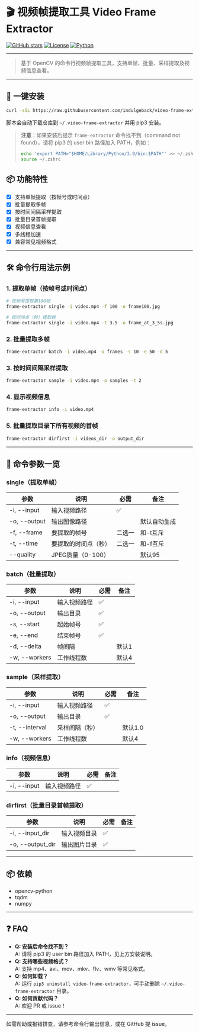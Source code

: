 # 🎬 视频帧提取工具 Video Frame Extractor

[![GitHub stars](https://img.shields.io/github/stars/indulgeback/video-frame-extractor?style=social)](https://github.com/indulgeback/video-frame-extractor)
[![License](https://img.shields.io/github/license/indulgeback/video-frame-extractor)](LICENSE)
[![Python](https://img.shields.io/badge/python-3.7%2B-blue)](https://www.python.org/)

---

> 基于 OpenCV 的命令行视频帧提取工具，支持单帧、批量、采样提取及视频信息查看。

---

## 🚀 一键安装

```bash
curl -sSL https://raw.githubusercontent.com/indulgeback/video-frame-extractor/main/install.sh | bash
```

脚本会自动下载仓库到 `~/.video-frame-extractor` 并用 pip3 安装。

> **注意**：如果安装后提示 `frame-extractor` 命令找不到（command not found），请将 pip3 的 user bin 路径加入 PATH，例如：
>
> ```bash
> echo 'export PATH="$HOME/Library/Python/3.9/bin:$PATH"' >> ~/.zshrc
> source ~/.zshrc
> ```

## 📦 功能特性

- [x] 支持单帧提取（按帧号或时间点）
- [x] 批量提取多帧
- [x] 按时间间隔采样提取
- [x] 批量目录首帧提取
- [x] 视频信息查看
- [x] 多线程加速
- [x] 兼容常见视频格式

---

## 🛠️ 命令行用法示例

### 1. 提取单帧（按帧号或时间点）

```bash
# 按帧号提取第100帧
frame-extractor single -i video.mp4 -f 100 -o frame100.jpg

# 按时间点（秒）提取帧
frame-extractor single -i video.mp4 -t 3.5 -o frame_at_3_5s.jpg
```

### 2. 批量提取多帧

```bash
frame-extractor batch -i video.mp4 -o frames -s 10 -e 50 -d 5
```

### 3. 按时间间隔采样提取

```bash
frame-extractor sample -i video.mp4 -o samples -t 2
```

### 4. 显示视频信息

```bash
frame-extractor info -i video.mp4
```

### 5. 批量提取目录下所有视频的首帧

```bash
frame-extractor dirfirst -i videos_dir -o output_dir
```

---

## 📑 命令参数一览

### single（提取单帧）

| 参数 | 说明 | 必需 | 备注 |
|------|------|------|------|
| -i, --input | 输入视频路径 | ✅ | |
| -o, --output | 输出图像路径 |  | 默认自动生成 |
| -f, --frame | 要提取的帧号 | 二选一 | 和-t互斥 |
| -t, --time | 要提取的时间点（秒） | 二选一 | 和-f互斥 |
| --quality | JPEG质量（0-100） |  | 默认95 |

### batch（批量提取）

| 参数 | 说明 | 必需 | 备注 |
|------|------|------|------|
| -i, --input | 输入视频路径 | ✅ | |
| -o, --output | 输出目录 | ✅ | |
| -s, --start | 起始帧号 | ✅ | |
| -e, --end | 结束帧号 | ✅ | |
| -d, --delta | 帧间隔 |  | 默认1 |
| -w, --workers | 工作线程数 |  | 默认4 |

### sample（采样提取）

| 参数 | 说明 | 必需 | 备注 |
|------|------|------|------|
| -i, --input | 输入视频路径 | ✅ | |
| -o, --output | 输出目录 | ✅ | |
| -t, --interval | 采样间隔（秒） |  | 默认1.0 |
| -w, --workers | 工作线程数 |  | 默认4 |

### info（视频信息）

| 参数 | 说明 | 必需 | 备注 |
|------|------|------|------|
| -i, --input | 输入视频路径 | ✅ | |

### dirfirst（批量目录首帧提取）

| 参数 | 说明 | 必需 | 备注 |
|------|------|------|------|
| -i, --input_dir | 输入视频目录 | ✅ | |
| -o, --output_dir | 输出图片目录 | ✅ | |

---

## 📦 依赖

- opencv-python
- tqdm
- numpy

---

## ❓ FAQ

- **Q: 安装后命令找不到？**  
  A: 请将 pip3 的 user bin 路径加入 PATH，见上方安装说明。
- **Q: 支持哪些视频格式？**  
  A: 支持 mp4、avi、mov、mkv、flv、wmv 等常见格式。
- **Q: 如何卸载？**  
  A: 运行 `pip3 uninstall video-frame-extractor`，可手动删除 `~/.video-frame-extractor` 目录。
- **Q: 如何贡献代码？**  
  A: 欢迎 PR 或 issue！

---

如需帮助或报错排查，请参考命令行输出信息，或在 GitHub 提 issue。
